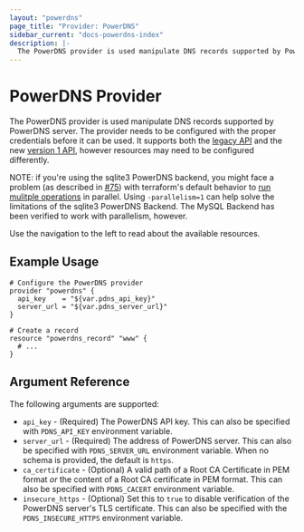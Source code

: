 ```yaml
---
layout: "powerdns"
page_title: "Provider: PowerDNS"
sidebar_current: "docs-powerdns-index"
description: |-
  The PowerDNS provider is used manipulate DNS records supported by PowerDNS server. The provider needs to be configured with the proper credentials before it can be used.
---
```


# PowerDNS Provider

The PowerDNS provider is used manipulate DNS records supported by PowerDNS server. The provider needs to be configured
with the proper credentials before it can be used. It supports both the [legacy API](https://doc.powerdns.com/3/httpapi/api_spec/) and the new [version 1 API](https://doc.powerdns.com/md/httpapi/api_spec/), however resources may need to be configured differently.

NOTE: if you're using the sqlite3 PowerDNS backend, you might face a problem (as described in [#75](https://github.com/pan-net/terraform-provider-powerdns/issues/75)) with terraform's
default behavior to [run mulitple operations](https://www.terraform.io/docs/commands/apply.html#parallelism-n) in parallel. Using `-parallelism=1` can help solve the limitations of
the sqlite3 PowerDNS Backend. The MySQL Backend has been verified to work with parallelism, however.

Use the navigation to the left to read about the available resources.

## Example Usage

```hcl
# Configure the PowerDNS provider
provider "powerdns" {
  api_key    = "${var.pdns_api_key}"
  server_url = "${var.pdns_server_url}"
}

# Create a record
resource "powerdns_record" "www" {
  # ...
}
```

## Argument Reference

The following arguments are supported:

* `api_key` - (Required) The PowerDNS API key. This can also be specified with `PDNS_API_KEY` environment variable.
* `server_url` - (Required) The address of PowerDNS server. This can also be specified with `PDNS_SERVER_URL` environment variable. When no schema is provided, the default is `https`.
* `ca_certificate` - (Optional) A valid path of a Root CA Certificate in PEM format _or_ the content of a Root CA certificate in PEM format. This can also be specified with `PDNS_CACERT` environment variable.
* `insecure_https` - (Optional) Set this to `true` to disable verification of the PowerDNS server's TLS certificate. This can also be specified with the `PDNS_INSECURE_HTTPS` environment variable.

